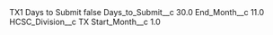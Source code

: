 <?xml version="1.0" encoding="UTF-8"?>
<CustomMetadata xmlns="http://soap.sforce.com/2006/04/metadata" xmlns:xsi="http://www.w3.org/2001/XMLSchema-instance" xmlns:xsd="http://www.w3.org/2001/XMLSchema">
    <label>TX1 Days to Submit</label>
    <protected>false</protected>
    <values>
        <field>Days_to_Submit__c</field>
        <value xsi:type="xsd:double">30.0</value>
    </values>
    <values>
        <field>End_Month__c</field>
        <value xsi:type="xsd:double">11.0</value>
    </values>
    <values>
        <field>HCSC_Division__c</field>
        <value xsi:type="xsd:string">TX</value>
    </values>
    <values>
        <field>Start_Month__c</field>
        <value xsi:type="xsd:double">1.0</value>
    </values>
</CustomMetadata>
